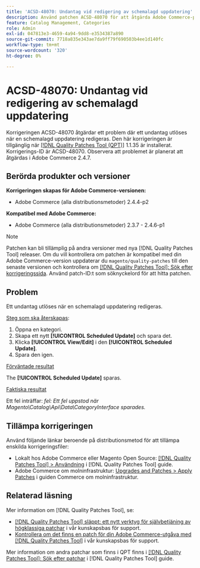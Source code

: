 ```yaml
---
title: 'ACSD-48070: Undantag vid redigering av schemalagd uppdatering'
description: Använd patchen ACSD-48070 för att åtgärda Adobe Commerce-problemet där ett undantag utlöses när en schemalagd uppdatering redigeras.
feature: Catalog Management, Categories
role: Admin
exl-id: 047813e3-4659-4a94-9dd8-e3534387a890
source-git-commit: 7718a835e343ae7da9ff79f690503b4ee1d140fc
workflow-type: tm+mt
source-wordcount: '320'
ht-degree: 0%

---
```


# ACSD-48070: Undantag vid redigering av schemalagd uppdatering

Korrigeringen ACSD-48070 åtgärdar ett problem där ett undantag utlöses när en schemalagd uppdatering redigeras. Den här korrigeringen är tillgänglig när [[!DNL Quality Patches Tool (QPT)]](/help/announcements/adobe-commerce-announcements/magento-quality-patches-released-new-tool-to-self-serve-quality-patches.md) 1.1.35 är installerat. Korrigerings-ID är ACSD-48070. Observera att problemet är planerat att åtgärdas i Adobe Commerce 2.4.7.

## Berörda produkter och versioner

**Korrigeringen skapas för Adobe Commerce-versionen:**

* Adobe Commerce (alla distributionsmetoder) 2.4.4-p2

**Kompatibel med Adobe Commerce:**

* Adobe Commerce (alla distributionsmetoder) 2.3.7 - 2.4.6-p1

>[!NOTE]
>
>Patchen kan bli tillämplig på andra versioner med nya [!DNL Quality Patches Tool] releaser. Om du vill kontrollera om patchen är kompatibel med din Adobe Commerce-version uppdaterar du `magento/quality-patches` till den senaste versionen och kontrollera om [[!DNL Quality Patches Tool]: Sök efter korrigeringssida](https://experienceleague.adobe.com/tools/commerce-quality-patches/index.html). Använd patch-ID:t som söknyckelord för att hitta patchen.

## Problem

Ett undantag utlöses när en schemalagd uppdatering redigeras.

<u>Steg som ska återskapas</u>:

1. Öppna en kategori.
2. Skapa ett nytt **[!UICONTROL Scheduled Update]** och spara det.
3. Klicka **[!UICONTROL View/Edit]** i den **[!UICONTROL Scheduled Update]**.
4. Spara den igen.

<u>Förväntade resultat</u>

The **[!UICONTROL Scheduled Update]** sparas.

<u>Faktiska resultat</u>

Ett fel inträffar: *fel: Ett fel uppstod när Magento\Catalog\Api\Data\CategoryInterface sparades.*

## Tillämpa korrigeringen

Använd följande länkar beroende på distributionsmetod för att tillämpa enskilda korrigeringsfiler:

* Lokalt hos Adobe Commerce eller Magento Open Source: [[!DNL Quality Patches Tool] > Användning](https://experienceleague.adobe.com/docs/commerce-operations/tools/quality-patches-tool/usage.html) i [!DNL Quality Patches Tool] guide.
* Adobe Commerce om molninfrastruktur: [Upgrades and Patches > Apply Patches](https://experienceleague.adobe.com/docs/commerce-cloud-service/user-guide/develop/upgrade/apply-patches.html) i guiden Commerce om molninfrastruktur.

## Relaterad läsning

Mer information om [!DNL Quality Patches Tool], se:

* [[!DNL Quality Patches Tool] släppt: ett nytt verktyg för självbetjäning av högklassiga patchar](/help/announcements/adobe-commerce-announcements/magento-quality-patches-released-new-tool-to-self-serve-quality-patches.md) i vår kunskapsbas för support.
* [Kontrollera om det finns en patch för din Adobe Commerce-utgåva med [!DNL Quality Patches Tool]](/help/support-tools/patches-available-in-qpt-tool/check-patch-for-magento-issue-with-magento-quality-patches.md) i vår kunskapsbas för support.

Mer information om andra patchar som finns i QPT finns i [[!DNL Quality Patches Tool]: Sök efter patchar](https://experienceleague.adobe.com/tools/commerce-quality-patches/index.html) i [!DNL Quality Patches Tool] guide.
